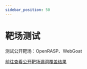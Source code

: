 ```yaml
---
sidebar_position: 50
---
```


# 靶场测试

测试公开靶场：OpenRASP、WebGoat

[前往查看公开靶场漏洞覆盖结果](https://i0x0fy4ibf.feishu.cn/sheets/shtcnZfnSvdEsSSlbaHeWqT8MKg?sheet=a0a321)
